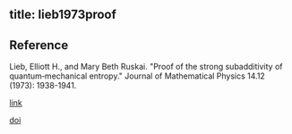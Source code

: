 title: lieb1973proof 
---

## Reference

Lieb, Elliott H., and Mary Beth Ruskai. "Proof of the strong subadditivity of quantum‐mechanical entropy." Journal of Mathematical Physics 14.12 (1973): 1938-1941.

[link](/http://www.numdam.org/item/RCP25_1973__19__A5_0.pdf)

[doi](https://doi.org/10.1063/1.1666274)




